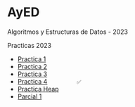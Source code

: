 # AyED
Algoritmos y Estructuras de Datos - 2023

Practicas 2023
<br>
  - [Practica 1](/Practica/Practica1B.md)
  - [Practica 2](/Practica/Practica2.md)
  - [Practica 3](/Practica/Practica3.md)
  - [Practica 4](/MDs/AyEDPractica4.md)  ‎ ‎ ‎ ‎ ‎ ‎ ‎ ‎ ‎ ‎ ‎ ‎ ‎ ‎ ‎ ‎   `✅`
  - [Practica Heap](/Practica/Heap)
  - [Parcial 1](/Parciales)

